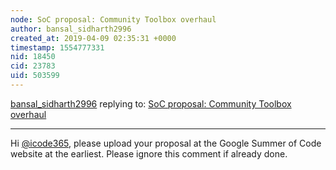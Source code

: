 ```yaml
---
node: SoC proposal: Community Toolbox overhaul
author: bansal_sidharth2996
created_at: 2019-04-09 02:35:31 +0000
timestamp: 1554777331
nid: 18450
cid: 23783
uid: 503599
---
```




[bansal_sidharth2996](../profile/bansal_sidharth2996) replying to: [SoC proposal: Community Toolbox overhaul](../notes/icode365/03-02-2019/soc-proposal)

----
 Hi [@icode365](/profile/icode365), please upload your proposal at the Google Summer of Code website at the earliest. Please ignore this comment if already done.